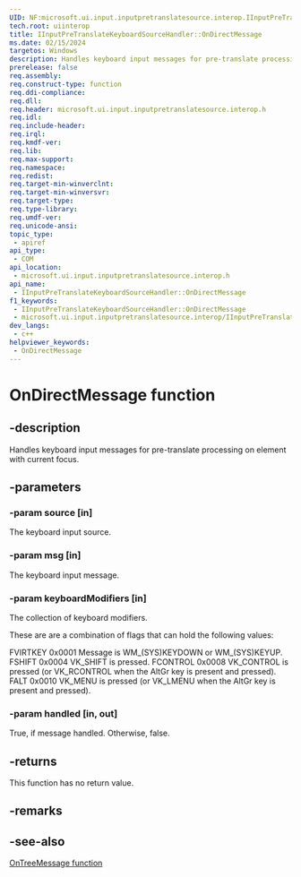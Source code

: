 ```yaml
---
UID: NF:microsoft.ui.input.inputpretranslatesource.interop.IInputPreTranslateKeyboardSourceHandler.OnDirectMessage
tech.root: uiinterop
title: IInputPreTranslateKeyboardSourceHandler::OnDirectMessage
ms.date: 02/15/2024
targetos: Windows
description: Handles keyboard input messages for pre-translate processing on element with current focus.
prerelease: false
req.assembly: 
req.construct-type: function
req.ddi-compliance: 
req.dll: 
req.header: microsoft.ui.input.inputpretranslatesource.interop.h
req.idl: 
req.include-header: 
req.irql: 
req.kmdf-ver: 
req.lib: 
req.max-support: 
req.namespace: 
req.redist: 
req.target-min-winverclnt: 
req.target-min-winversvr: 
req.target-type: 
req.type-library: 
req.umdf-ver: 
req.unicode-ansi: 
topic_type:
 - apiref
api_type:
 - COM
api_location:
 - microsoft.ui.input.inputpretranslatesource.interop.h
api_name:
 - IInputPreTranslateKeyboardSourceHandler::OnDirectMessage
f1_keywords:
 - IInputPreTranslateKeyboardSourceHandler::OnDirectMessage
 - microsoft.ui.input.inputpretranslatesource.interop/IInputPreTranslateKeyboardSourceHandler::OnDirectMessage
dev_langs:
 - c++
helpviewer_keywords:
 - OnDirectMessage
---
```


# OnDirectMessage function

## -description

Handles keyboard input messages for pre-translate processing on element with current focus.

## -parameters

### -param source [in]

The keyboard input source.

### -param msg [in]

The keyboard input message.

### -param keyboardModifiers [in]

The collection of keyboard modifiers.

These are are a combination of flags that can hold the following values:

FVIRTKEY                0x0001      Message is WM_(SYS)KEYDOWN or WM_(SYS)KEYUP.
FSHIFT                  0x0004      VK_SHIFT is pressed.
FCONTROL                0x0008      VK_CONTROL is pressed (or VK_RCONTROL when the AltGr key is present and pressed).
FALT                    0x0010      VK_MENU is pressed (or VK_LMENU when the AltGr key is present and pressed).

### -param handled [in, out]

True, if message handled. Otherwise, false.

## -returns

This function has no return value.

## -remarks

## -see-also

[OnTreeMessage function](nf-microsoft-ui-input-inputpretranslatesource-interop-iinputpretranslatekeyboardsourcehandler-ontreemessage.md)
